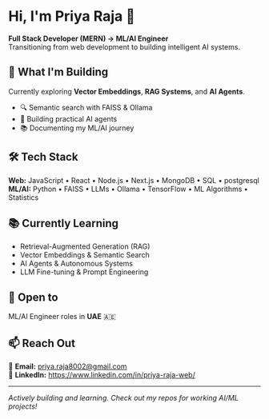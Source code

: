# Hi, I'm Priya Raja 👋

**Full Stack Developer (MERN) → ML/AI Engineer**  
Transitioning from web development to building intelligent AI systems.

## 🚀 What I'm Building

Currently exploring **Vector Embeddings**, **RAG Systems**, and **AI Agents**.

- 🔍 Semantic search with FAISS & Ollama
- 🤖 Building practical AI agents
- 📚 Documenting my ML/AI journey

## 🛠️ Tech Stack

**Web:** JavaScript • React • Node.js • Next.js • MongoDB • SQL • postgresql 
**ML/AI:** Python • FAISS • LLMs • Ollama • TensorFlow • ML Algorithms • Statistics

## 📚 Currently Learning

- Retrieval-Augmented Generation (RAG)
- Vector Embeddings & Semantic Search
- AI Agents & Autonomous Systems
- LLM Fine-tuning & Prompt Engineering

## 🎯 Open to

ML/AI Engineer roles in **UAE** 🇦🇪

## 📫 Reach Out

📧 **Email:** priya.raja8002@gmail.com  
🔗 **LinkedIn:** https://www.linkedin.com/in/priya-raja-web/  


---

*Actively building and learning. Check out my repos for working AI/ML projects!*

<!---
Priya-raja/Priya-raja is a ✨ special ✨ repository because its `README.md` (this file) appears on your GitHub profile.
You can click the Preview link to take a look at your changes.
--->
